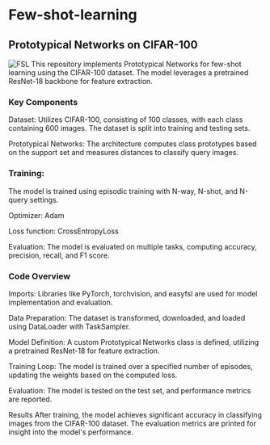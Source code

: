 # Few-shot-learning


## Prototypical Networks on CIFAR-100
![FSL](https://github.com/user-attachments/assets/2edda847-5220-4c49-bcc7-89ed46c8852f)
This repository implements Prototypical Networks for few-shot learning using the CIFAR-100 dataset. The model leverages a pretrained ResNet-18 backbone for feature extraction.

### Key Components
Dataset: Utilizes CIFAR-100, consisting of 100 classes, with each class containing 600 images. The dataset is split into training and testing sets.

Prototypical Networks: The architecture computes class prototypes based on the support set and measures distances to classify query images.

### Training:

The model is trained using episodic training with N-way, N-shot, and N-query settings.

Optimizer: Adam

Loss function: CrossEntropyLoss

Evaluation: The model is evaluated on multiple tasks, computing accuracy, precision, recall, and F1 score.

### Code Overview
Imports: Libraries like PyTorch, torchvision, and easyfsl are used for model implementation and evaluation.

Data Preparation: The dataset is transformed, downloaded, and loaded using DataLoader with TaskSampler.

Model Definition: A custom Prototypical Networks class is defined, utilizing a pretrained ResNet-18 for feature extraction.

Training Loop: The model is trained over a specified number of episodes, updating the weights based on the computed loss.

Evaluation: The model is tested on the test set, and performance metrics are reported.

Results
After training, the model achieves significant accuracy in classifying images from the CIFAR-100 dataset. The evaluation metrics are printed for insight into the model's performance.
